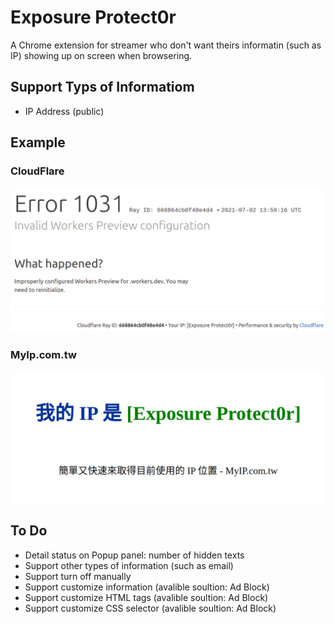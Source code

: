 # Exposure Protect0r

A Chrome extension for streamer who don't want theirs informatin (such as IP) showing up on screen when browsering.

## Support Typs of Informatiom
* IP Address (public)


## Example

### CloudFlare

![](/docs/cloudflare.png)

### MyIp.com.tw

![](/docs/my-ip.png)

## To Do

* Detail status on Popup panel: number of hidden texts 
* Support other types of information (such as email)
* Support turn off manually
* Support customize information (avalible soultion: Ad Block)
* Support customize HTML tags (avalible soultion: Ad Block)
* Support customize CSS selector (avalible soultion: Ad Block)
